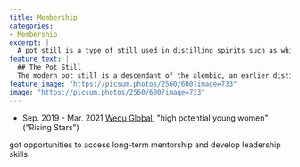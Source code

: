 ```yaml
---
title: Membership
categories:
- Membership
excerpt: |
  A pot still is a type of still used in distilling spirits such as whisky or brandy. Heat is applied directly to the pot containing the wash (for whisky) or wine (for brandy).
feature_text: |
  ## The Pot Still
  The modern pot still is a descendant of the alembic, an earlier distillation device
feature_image: "https://picsum.photos/2560/600?image=733"
image: "https://picsum.photos/2560/600?image=733"
---
```


* Sep. 2019 - Mar. 2021 [Wedu Global](https://www.weduglobal.org/), "high potential young women" ("Rising Stars")

got opportunities to access long-term mentorship and develop leadership skills.

